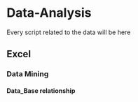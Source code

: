 # Data-Analysis
Every script related to the data will be here
## Excel
### Data Mining
#### Data_Base relationship


